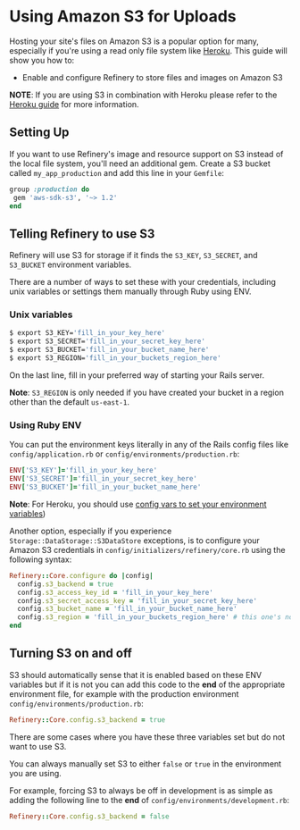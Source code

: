 # Using Amazon S3 for Uploads

Hosting your site's files on Amazon S3 is a popular option for many, especially if you're using a read only file system like
[Heroku](https://heroku.com). This guide will show you how to:

* Enable and configure Refinery to store files and images on Amazon S3

__NOTE__: If you are using S3 in combination with Heroku please refer to the [Heroku guide](/guides/heroku) for more information.

## Setting Up

If you want to use Refinery's image and resource support on S3 instead of the local
file system, you'll need an additional gem. Create a S3 bucket called `my_app_production` and add this line in your `Gemfile`:

```ruby
group :production do
 gem 'aws-sdk-s3', '~> 1.2'
end
```

## Telling Refinery to use S3

Refinery will use S3 for storage if it finds the `S3_KEY`, `S3_SECRET`, and `S3_BUCKET` environment variables.

There are a number of ways to set these with your credentials, including unix variables or settings them manually through Ruby using ENV.

### Unix variables

```bash
$ export S3_KEY='fill_in_your_key_here'
$ export S3_SECRET='fill_in_your_secret_key_here'
$ export S3_BUCKET='fill_in_your_bucket_name_here'
$ export S3_REGION='fill_in_your_buckets_region_here'
```

On the last line, fill in your preferred way of starting your Rails server.

__Note__: `S3_REGION` is only needed if you have created your bucket in a region other than the default `us-east-1`.

### Using Ruby ENV

You can put the environment keys literally in any of the Rails config files like
`config/application.rb` or `config/environments/production.rb`:

```ruby
ENV['S3_KEY']='fill_in_your_key_here'
ENV['S3_SECRET']='fill_in_your_secret_key_here'
ENV['S3_BUCKET']='fill_in_your_bucket_name_here'
```

__Note__: For Heroku, you should use [config vars to set your environment variables](/guides/heroku))

Another option, especially if you experience `Storage::DataStorage::S3DataStore` exceptions, is to configure your
Amazon S3 credentials in `config/initializers/refinery/core.rb` using the following syntax:

```ruby
Refinery::Core.configure do |config|
  config.s3_backend = true
  config.s3_access_key_id = 'fill_in_your_key_here'
  config.s3_secret_access_key = 'fill_in_your_secret_key_here'
  config.s3_bucket_name = 'fill_in_your_bucket_name_here'
  config.s3_region = 'fill_in_your_buckets_region_here' # this one's not always required, default is 'us-east-1'
end
```

## Turning S3 on and off

S3 should automatically sense that it is enabled based on these ENV variables but if it is not you can add this code to the __end__ of the appropriate environment file, for example with the production environment
`config/environments/production.rb`:

```ruby
Refinery::Core.config.s3_backend = true
```

There are some cases where you have these three variables set but do not want to use S3.

 You can always manually set S3 to either `false` or `true` in the environment you are using.

For example, forcing S3 to always be off in development is as simple as adding the following line to the __end__ of `config/environments/development.rb`:

```ruby
Refinery::Core.config.s3_backend = false
```
